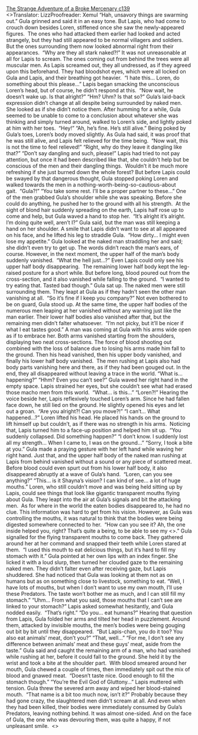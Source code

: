 [The Strange Adventure of a Broke Mercenary c139](https://www.divinedaolibrary.com/the-strange-adventure-of-a-broke-mercenary-chapter-139-confronting-gluttony/)
<br/><<Previous Chapter Index Next Chapter>>Translator: LizzProofreader: Xemul “Hah, unsavory things are swarming out.” Gula grinned and said it in an easy tone. But Lapis, who had come to crouch down besides Loren, stiffened once she saw the newly-appeared figures.  The ones who had attacked them earlier had looked and acted strangely, but they had still appeared to be normal villagers and soldiers. But the ones surrounding them now looked abnormal right from their appearances.  “Why are they all stark naked?!” It was not unreasonable at all for Lapis to scream. The ones coming out from behind the trees were all muscular men. As Lapis screamed out, they all undressed, as if they agreed upon this beforehand. They had bloodshot eyes, which were all locked on Gula and Lapis, and their breathing got heavier.  “I hate this… Loren, do something about this please…” Lapis began smacking the unconscious Loren’s head, but of course, he didn’t respond at this.  “Now wait, he doesn’t wake up. Is that alright?” “Hm? Uhm? Is that so?” Gula’s laid-back expression didn’t change at all despite being surrounded by naked men. She looked as if she didn’t notice them. After humming for a while, Gula seemed to be unable to come to a conclusion about whatever she was thinking and simply turned around, walked to Loren’s side, and lightly poked at him with her toes.  “Hey!” “Ah, he’s fine. He’s still alive.” Being poked by Gula’s toes, Loren’s body moved slightly. As Gula had said, it was proof that he was still alive, and Lapis felt relieved for the time being.  “Now wait, this is not the time to feel relieved!” “Right, why do they leave it dangling like that?” “Don’t say dangling and such, please!” Lapis had tried to not pay attention, but once it had been described like that, she couldn’t help but be conscious of the men and their dangling things.  Wouldn’t it be much more refreshing if she just burned down the whole forest? But before Lapis could be swayed by that dangerous thought, Gula stopped poking Loren and walked towards the men in a nothing-worth-being-so-cautious-about gait.  “Gula?!” “You take some rest. I’ll be a proper partner to these…” One of the men grabbed Gula’s shoulder while she was speaking. Before she could do anything, he pushed her to the ground with all his strength.  At the sight of blond hair suddenly spreading on the earth, Lapis half rose up to come and help, but Gula waved a hand to stop her.  “It’s alright it’s alright. I’m doing quite well, aren’t I?” Gula said, but the man was still keeping a hand on her shoulder. A smile that Lapis didn’t want to see at all appeared on his face, and he lifted his leg to straddle Gula.  “How dirty… I might even lose my appetite.” Gula looked at the naked man straddling her and said; she didn’t even try to get up. The words didn’t reach the man’s ears, of course. However, in the next moment, the upper half of the man’s body suddenly vanished.  “What the hell just…?” Even Lapis could only see his upper half body disappearing.  The remaining lower half body kept the leg-raised posture for a short while. But before long, blood poured out from the cross-section, and it also vanished while falling to the ground.  “I wanted to try eating that. Tasted bad though.” Gula sat up. The naked men were still surrounding them. They leapt at Gula as if they hadn’t seen the other man vanishing at all.  “So it’s fine if I keep you company?” Not even bothered to be on guard, Gula stood up. At the same time, the upper half bodies of the numerous men leaping at her vanished without any warning just like the man earlier. Their lower half bodies also vanished after that, but the remaining men didn’t falter whatsoever.  “I’m not picky, but it’ll be nicer if what I eat tastes good.” A man was coming at Gula with his arms wide open as if to embrace her. Both arms vanished starting from the shoulders, displaying two neat cross-sections. The force of blood shooting out combined with the loss of balance due to losing his arms made him fall to the ground. Then his head vanished, then his upper body vanished, and finally his lower half body vanished.  The men rushing at Lapis also had body parts vanishing here and there, as if they had been gouged out. In the end, they all disappeared without leaving a trace in the world. “What is… happening?” “Hhm? Even you can’t see?” Gula waved her right hand in the empty space. Lapis strained her eyes, but she couldn’t see what had erased those macho men from this world.  “What… is this…” “Loren?!” Hearing the voice beside her, Lapis reflexively touched Loren’s arm. Since he had fallen face down, he still lied on the ground. He slightly opened his eyes and let out a groan.  “Are you alright?! Can you move?!” “I can’t… What happened…?” Loren lifted his head. He placed his hands on the ground to lift himself up but couldn’t, as if there was no strength in his arms.  Noticing that, Lapis turned him to a face-up position and helped him sit up.  “You suddenly collapsed. Did something happen?” “I don’t know. I suddenly lost all my strength… When I came to, I was on the ground…” “Sorry, I took a bite at you.” Gula made a praying gesture with her left hand while waving her right hand. Just that, and the upper half body of the naked man rushing at Lapis from behind vanished without a sound or any piece of scattered meat. Before blood could even spurt out from his lower half body, it also disappeared abruptly at a wave of Gula’s hand.  “Loren, can you see anything?” “This… is it Shayna’s vision? I can kind of see… a lot of huge mouths.” Loren, who still couldn’t move and was being held sitting up by Lapis, could see things that look like gigantic transparent mouths flying about Gula. They leapt into the air at Gula’s signals and bit the attacking men.  As for where in the world the eaten bodies disappeared to, he had no clue. This information was hard to get from his vision. However, as Gula was controlling the mouths, it was natural to think that the bodies were being digested somewhere connected to her.  “How can you see it? Ah, the one inside helped you, right? That’s quite a being, to be able to see my <<Predators>>.” Gula signalled for the flying transparent mouths to come back. They gathered around her at her command and snapped their teeth while Loren stared at them.  “I used this mouth to eat delicious things, but it’s hard to fill my stomach with it.” Gula pointed at her own lips with an index finger. She licked it with a loud slurp, then turned her clouded gaze to the remaining naked men. They didn’t falter even after receiving gaze, but Lapis shuddered. She had noticed that Gula was looking at them not as on humans but as on something close to livestock, something to eat. “Well, I have lots of mouths, but when I don’t want to use my own mouth, I’ll use these Predators. The taste won’t bother me as much, and I can still fill my stomach.” “Uhm… From what you said, those mouths that I can’t see are linked to your stomach?” Lapis asked somewhat hesitantly, and Gula nodded easily.  “That’s right.” “Do you… eat humans?” Hearing that question from Lapis, Gula folded her arms and tilted her head in puzzlement. Around them, attacked by invisible mouths, the men’s bodies were being gouging out bit by bit until they disappeared.  “But Lapis-chan, you do it too? You also eat animals’ meat, don’t you?” “That, well…” “For me, I don’t see any difference between animals’ meat and these guys’ meat, aside from the taste.” Gula said and caught the remaining arm of a man, who had vanished while rushing at her, before it could fall to the ground. She held it by the wrist and took a bite at the shoulder part.  With blood smeared around her mouth, Gula chewed a couple of times, then immediately spit out the mix of blood and gnawed meat.  “Doesn’t taste nice. Good enough to fill the stomach though.” “You’re the Evil God of Gluttony…” Lapis muttered with tension. Gula threw the severed arm away and wiped her blood-stained mouth.  “That name is a bit too much now, isn’t it?” Probably because they had gone crazy, the slaughtered men didn’t scream at all. And even when they had been killed, their bodies were immediately consumed by Gula’s Predators, leaving nothing behind. It was almost one-sided. And on the face of Gula, the one who was devouring them, was quite a happy, if not unpleasant smile.  <<Previous Chapter Index Next Chapter>>  